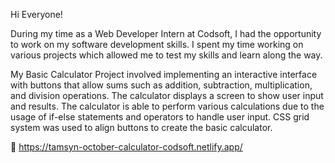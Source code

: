 Hi Everyone!

During my time as a Web Developer Intern at Codsoft, I had the opportunity to work on my software development skills. 
I spent my time working on various projects which allowed me to test my skills and learn along the way.

My Basic Calculator Project involved implementing an interactive interface with buttons that allow sums such as addition, subtraction, multiplication, and division operations. The calculator displays a screen to show user input and results. The calculator is able to perform various calculations due to the usage of if-else statements and operators to handle user input. CSS grid system was used to align buttons to create the basic calculator.

🌟 https://tamsyn-october-calculator-codsoft.netlify.app/ 
